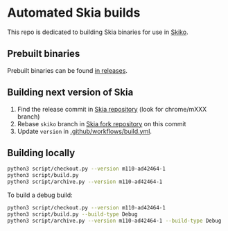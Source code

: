 # Automated Skia builds

This repo is dedicated to building Skia binaries for use in [Skiko](https://github.com/JetBrains/skiko).

## Prebuilt binaries

Prebuilt binaries can be found [in releases](https://github.com/JetBrains/skia-pack/releases).

## Building next version of Skia

1. Find the release commit in [Skia repository](https://github.com/google/skia) (look for chrome/mXXX branch)
2. Rebase `skiko` branch in [Skia fork repository](https://github.com/JetBrains/skia) on this commit
3. Update `version` in [.github/workflows/build.yml](https://github.com/JetBrains/skia-pack/blob/master/.github/workflows/build.yml).

## Building locally

```sh
python3 script/checkout.py --version m110-ad42464-1
python3 script/build.py
python3 script/archive.py --version m110-ad42464-1
```

To build a debug build:

```sh
python3 script/checkout.py --version m110-ad42464-1
python3 script/build.py --build-type Debug
python3 script/archive.py --version m110-ad42464-1 --build-type Debug
```
